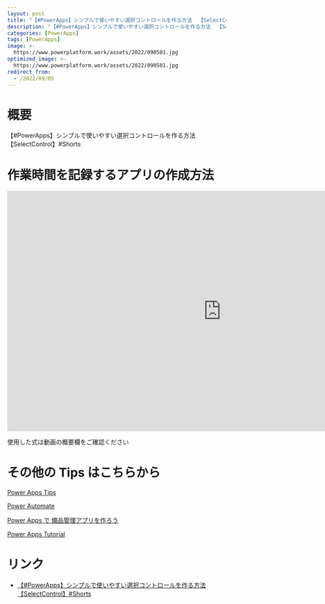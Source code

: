 ```yaml
---
layout: post
title: "【#PowerApps】シンプルで使いやすい選択コントロールを作る方法  【SelectControl】"
description: "【#PowerApps】シンプルで使いやすい選択コントロールを作る方法  【SelectControl】を動画で分かりやすく解説"
categories: [PowerApps]
tags: [PowerApps]
image: >-
  https://www.powerplatform.work/assets/2022/090501.jpg
optimized_image: >-
  https://www.powerplatform.work/assets/2022/090501.jpg
redirect_from:
  - /2022/09/05
---
```



#  概要

【#PowerApps】シンプルで使いやすい選択コントロールを作る方法  【SelectControl】#Shorts


# 作業時間を記録するアプリの作成方法

<iframe width="983" height="553" src="https://www.youtube.com/embed/Ow51X8Q2-U0" title="YouTube video player" frameborder="0" allow="accelerometer; autoplay; clipboard-write; encrypted-media; gyroscope; picture-in-picture" allowfullscreen></iframe>


使用した式は動画の概要欄をご確認ください


# その他の Tips はこちらから

[Power Apps Tips](https://www.youtube.com/watch?v=VrAQf3JQ7yM&list=PLVhFi1fb3DqakSLVMn22DDcySXh9jtzi- )


[Power Automate](https://www.youtube.com/watch?v=-YnJYT0ASEM&list=PLVhFi1fb3Dqbzic6GieqnLFgD3aTj-eHA)


[Power Apps で 備品管理アプリを作ろう](https://www.youtube.com/playlist?list=PLVhFi1fb3DqZM3HKb8Hea6XEL96990Fyn)


[Power Apps Tutorial](https://www.youtube.com/playlist?list=PLVhFi1fb3DqalxpL974VvAJvV4iWoSbe_)


# リンク


- [【#PowerApps】シンプルで使いやすい選択コントロールを作る方法  【SelectControl】#Shorts](https://www.youtube.com/watch?v=Ow51X8Q2-U0)

